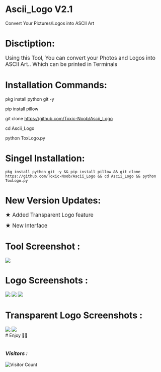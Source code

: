 # Ascii_Logo V2.1
Convert Your Pictures/Logos into ASCII Art

# Disctiption:
<big>Using this Tool, You can convert your Photos and Logos into ASCII Art..
Which can be printed in Terminals</big>

# Installation Commands:

pkg install python git -y

pip install pillow

git clone https://github.com/Toxic-Noob/Ascii_Logo

cd Ascii_Logo

python ToxLogo.py

# Singel Installation:
```shell script
pkg install python git -y && pip install pillow && git clone https://github.com/Toxic-Noob/Ascii_Logo && cd Ascii_Logo && python ToxLogo.py
```

# New Version Updates:

<big> ★ Added Transparent Logo feature</big>

<big> ★ New Interface</big>

# Tool Screenshot :

<img src="https://j.top4top.io/p_2167407hw0.jpg">


# Logo Screenshots :

<img src="https://f.top4top.io/p_2167cco1t0.jpg">
<img src="https://b.top4top.io/p_2167kimk44.jpg">
<img src="https://c.top4top.io/p_21676l2ry5.jpg">


# Transparent Logo Screenshots :

<img src="https://k.top4top.io/p_2167euhft1.jpg">
<img src="https://l.top4top.io/p_2167gfsfk2.jpg">

<br>
# Enjoy 💞💞
<br><br>
<h3><b><i>Visitors :</i></b></h3>


![Visitor Count](https://profile-counter.glitch.me/Toxic-Noob/count.svg)
